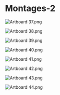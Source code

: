 # Montages-2

<p><img src="https://vertexschool.instructure.com/courses/316/files/21111/preview?verifier=v4IAY8BAvSiLOw8iPjoTYD9bKbt395KBoPblAcs6" alt="Artboard 37.png" data-api-endpoint="https://vertexschool.instructure.com/api/v1/courses/316/files/21111" data-api-returntype="File"></p>
<p><img src="https://vertexschool.instructure.com/courses/316/files/21112/preview?verifier=slvrOqAgQRb6FiyFPC6xLV9JCuxI9iXt18plAAyk" alt="Artboard 38.png" data-api-endpoint="https://vertexschool.instructure.com/api/v1/courses/316/files/21112" data-api-returntype="File"></p>
<p><img src="https://vertexschool.instructure.com/courses/316/files/21113/preview?verifier=EsbGV7CSL3Dix8bXuwvMN9djGcRxULGwFhe7cFVj" alt="Artboard 39.png" data-api-endpoint="https://vertexschool.instructure.com/api/v1/courses/316/files/21113" data-api-returntype="File"></p>
<p><img src="https://vertexschool.instructure.com/courses/316/files/21114/preview?verifier=SArLf7tEbojWBU9yibQJYsyH8JRwCb7kjTvkK3eF" alt="Artboard 40.png" data-api-endpoint="https://vertexschool.instructure.com/api/v1/courses/316/files/21114" data-api-returntype="File"></p>
<p><img src="https://vertexschool.instructure.com/courses/316/files/21115/preview?verifier=XLNXWeW3px8gi59OzifEsttCT0GGCOLhcBRJidO4" alt="Artboard 41.png" data-api-endpoint="https://vertexschool.instructure.com/api/v1/courses/316/files/21115" data-api-returntype="File"></p>
<p><img src="https://vertexschool.instructure.com/courses/316/files/21116/preview?verifier=SmTh5cK6vebscJwANoqgIB7FYMMVrfMZNG79QfFq" alt="Artboard 42.png" data-api-endpoint="https://vertexschool.instructure.com/api/v1/courses/316/files/21116" data-api-returntype="File"></p>
<p><img src="https://vertexschool.instructure.com/courses/316/files/21117/preview?verifier=E6rKMHlJLre5rux9GqGPVS9OQUcvvf3lchPTgxrc" alt="Artboard 43.png" data-api-endpoint="https://vertexschool.instructure.com/api/v1/courses/316/files/21117" data-api-returntype="File"></p>
<p><img src="https://vertexschool.instructure.com/courses/316/files/21118/preview?verifier=gN4lvvPlLWQWrtI6BVxyxrXv0msKp8fdv7796K6G" alt="Artboard 44.png" data-api-endpoint="https://vertexschool.instructure.com/api/v1/courses/316/files/21118" data-api-returntype="File"></p>